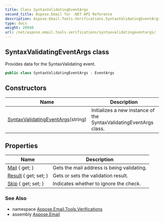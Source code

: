 ```yaml
---
title: Class SyntaxValidatingEventArgs
second_title: Aspose.Email for .NET API Reference
description: Aspose.Email.Tools.Verifications.SyntaxValidatingEventArgs class. Provides data for the SyntaxValidating event
type: docs
weight: 20940
url: /net/aspose.email.tools.verifications/syntaxvalidatingeventargs/
---
```

## SyntaxValidatingEventArgs class

Provides data for the SyntaxValidating event.

```csharp
public class SyntaxValidatingEventArgs : EventArgs
```

## Constructors

| Name | Description |
| --- | --- |
| [SyntaxValidatingEventArgs](syntaxvalidatingeventargs/)(string) | Initializes a new instance of the SyntaxValidatingEventArgs class. |

## Properties

| Name | Description |
| --- | --- |
| [Mail](../../aspose.email.tools.verifications/syntaxvalidatingeventargs/mail/) { get; } | Gets the mail address is being validating. |
| [Result](../../aspose.email.tools.verifications/syntaxvalidatingeventargs/result/) { get; set; } | Gets or sets the validation result. |
| [Skip](../../aspose.email.tools.verifications/syntaxvalidatingeventargs/skip/) { get; set; } | Indicates whether to ignore the check. |

### See Also

* namespace [Aspose.Email.Tools.Verifications](../../aspose.email.tools.verifications/)
* assembly [Aspose.Email](../../)


